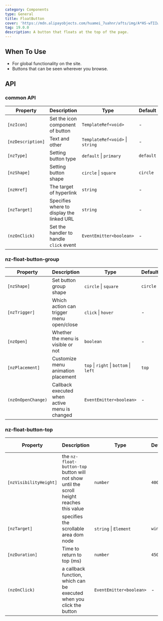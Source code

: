 ```yaml
---
category: Components
type: General
title: FloatButton
cover: 'https://mdn.alipayobjects.com/huamei_7uahnr/afts/img/A*HS-wTIIwu0kAAAAAAAAAAAAADrJ8AQ/original'
tag: 19.0.0
description: A button that floats at the top of the page.
---
```


## When To Use

- For global functionality on the site.
- Buttons that can be seen wherever you browse.


## API

### common API

| Property          | Description                               | Type                            | Default   |
|-------------------|-------------------------------------------|---------------------------------|-----------|
| `[nzIcon]`        | Set the icon component of button          | `TemplateRef<void>`             | -         |
| `[nzDescription]` | Text and other                            | `TemplateRef<void>` \| `string` | -         |
| `[nzType]`        | Setting button type                       | `default` \| `primary`          | `default` |
| `[nzShape]`       | Setting button shape                      | `circle` \| `square`            | `circle`  |
| `[nzHref]`        | The target of hyperlink                   | `string`                        | -         |
| `[nzTarget]`      | Specifies where to display the linked URL | `string`                        | -         |
| `(nzOnClick)`     | Set the handler to handle `click` event   | `EventEmitter<boolean>`         | -         |

### nz-float-button-group

| Property           | Description                                   | Type                                   | Default  |
|--------------------|-----------------------------------------------|----------------------------------------|----------|
| `[nzShape]`        | Set button group shape                        | `circle` \| `square`                   | `circle` |
| `[nzTrigger]`      | Which action can trigger menu open/close      | `click` \| `hover`                     | -        |
| `[nzOpen]`         | Whether the menu is visible or not            | `boolean`                              | -        |
| `[nzPlacement]`    | Customize menu animation placement            | `top` \| `right` \| `bottom` \| `left` | `top`    |
| `(nzOnOpenChange)` | Callback executed when active menu is changed | `EventEmitter<boolean>`                | -        |

### nz-float-button-top

| Property               | Description                                                                               | Type                    | Default  | Global Config |
|------------------------|-------------------------------------------------------------------------------------------|-------------------------|----------|---------------|
| `[nzVisibilityHeight]` | the `nz-float-button-top` button will not show until the scroll height reaches this value | `number`                | `400`    | ✅             |
| `[nzTarget]`           | specifies the scrollable area dom node                                                    | `string` \| `Element`   | `window` |
| `[nzDuration]`         | Time to return to top (ms)                                                                | `number`                | `450`    |
| `(nzOnClick)`          | a callback function, which can be executed when you click the button                      | `EventEmitter<boolean>` | -        |
